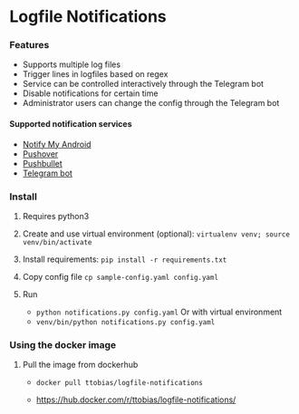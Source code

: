 # Logfile Notifications

### Features

- Supports multiple log files
- Trigger lines in logfiles based on regex
- Service can be controlled interactively through the Telegram bot
- Disable notifications for certain time
- Administrator users can change the config through the Telegram bot

#### Supported notification services
- [Notify My Android](http://www.notifymyandroid.com/)
- [Pushover](https://pushover.net/)
- [Pushbullet](https://www.pushbullet.com/)
- [Telegram bot](https://telegram.org/)


### Install

1. Requires python3

2. Create and use virtual environment (optional):
   `virtualenv venv; source venv/bin/activate`
   
3. Install requirements:
   `pip install -r requirements.txt`

4. Copy config file
   `cp sample-config.yaml config.yaml`

5. Run
   - `python notifications.py config.yaml`
   Or with virtual environment
   - `venv/bin/python notifications.py config.yaml`

### Using the docker image

1. Pull the image from dockerhub
   - `docker pull ttobias/logfile-notifications`

   - https://hub.docker.com/r/ttobias/logfile-notifications/

   
   
